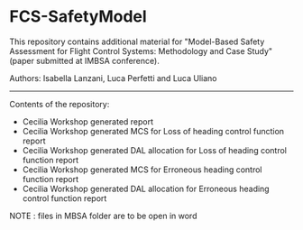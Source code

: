 # FCS-SafetyModel
This repository contains additional material for "Model-Based Safety Assessment for Flight Control Systems: Methodology and Case Study" (paper submitted at IMBSA conference). 

Authors: Isabella Lanzani, Luca Perfetti and Luca Uliano
___________________________________________________________________________________
Contents of the repository:
- Cecilia Workshop generated report
- Cecilia Workshop generated MCS for Loss of heading control function report
- Cecilia Workshop generated DAL allocation for Loss of heading control function report
- Cecilia Workshop generated MCS for Erroneous heading control function report
- Cecilia Workshop generated DAL allocation for Erroneous heading control function report

NOTE : files in MBSA folder are to be open in word

